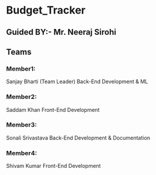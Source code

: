 # Budget_Tracker
## Guided BY:- Mr. Neeraj Sirohi
## Teams
### Member1:
Sanjay Bharti (Team Leader)
Back-End Development & ML

### Member2:
Saddam Khan
Front-End Development

### Member3:
Sonali Srivastava
Back-End Development & Documentation

### Member4:
Shivam Kumar
Front-End Development
